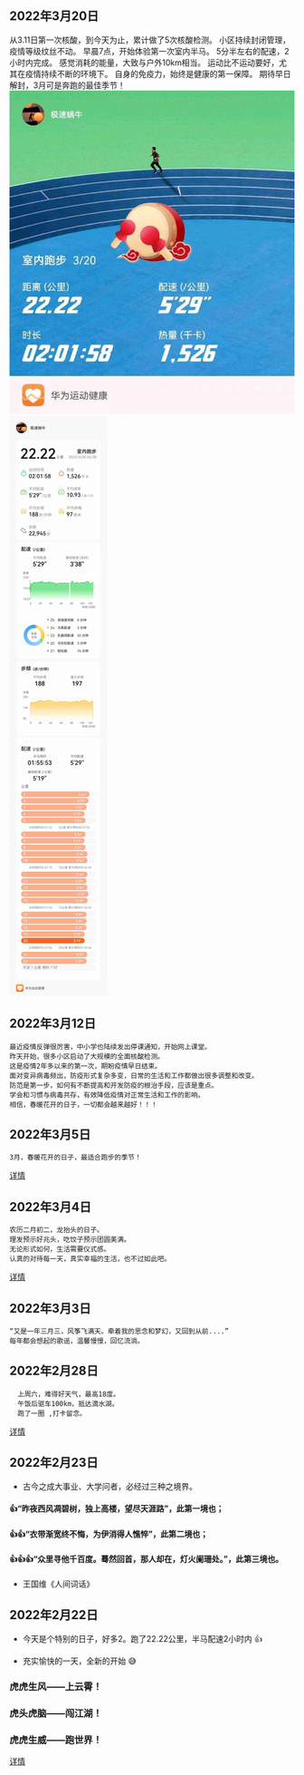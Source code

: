 ## 2022年3月20日
从3.11日第一次核酸，到今天为止，累计做了5次核酸检测。
小区持续封闭管理，疫情等级纹丝不动。
早晨7点，开始体验第一次室内半马。
5分半左右的配速，2小时内完成。
感觉消耗的能量，大致与户外10km相当。
运动比不运动要好，尤其在疫情持续不断的环境下。
自身的免疫力，始终是健康的第一保障。
期待早日解封，3月可是奔跑的最佳季节！
![详情](./running/半马-20220320b.jpg)
![详情](./running/半马-20220320.jpg)

## 2022年3月12日
```
最近疫情反弹很厉害，中小学也陆续发出停课通知，开始网上课堂。
昨天开始，很多小区启动了大规模的全面核酸检测。
这是疫情2年多以来的第一次，期盼疫情早日结束。
面对变异病毒频出，防疫形式复杂多变，日常的生活和工作都做出很多调整和改变。
防范是第一步，如何有不断提高和开发防疫的根治手段，应该是重点。
学会和习惯与病毒共存，有效降低疫情对正常生活和工作的影响。
相信，春暖花开的日子，一切都会越来越好！！！
```

## 2022年3月5日
```
3月，春暖花开的日子，最适合跑步的季节！
```
[详情](./life/20220305.md)

## 2022年3月4日
```
农历二月初二，龙抬头的日子。
理发预示好兆头，吃饺子预示团圆美满。
无论形式如何，生活需要仪式感。
认真的对待每一天，真实幸福的生活，也不过如此吧。
```
[详情](./life/20220304.md)

## 2022年3月3日
```
“又是一年三月三，风筝飞满天。牵着我的思念和梦幻，又回到从前....”
每年都会想起的歌谣，温馨慢慢，回忆流淌。
```

## 2022年2月28日
```
  上周六，难得好天气，最高18度。
  午饭后驱车100km，抵达滴水湖。
  跑了一圈 ,打卡留念。
```
[详情](./life/20220228.md)

## 2022年2月23日
* 古今之成大事业、大学问者，必经过三种之境界。
####   :+1:“昨夜西风凋碧树，独上高楼，望尽天涯路”，此第一境也；
####   :+1::+1:“衣带渐宽终不悔，为伊消得人憔悴”，此第二境也；
####   :+1::+1::+1:“众里寻他千百度。蓦然回首，那人却在，灯火阑珊处。”，此第三境也。
- 王国维《人间词话》

## 2022年2月22日
*  今天是个特别的日子，好多2。跑了22.22公里，半马配速2小时内 :+1:
-  充实愉快的一天，全新的开始 😅
###  虎虎生风——上云霄！
### 虎头虎脑——闯江湖！
### 虎虎生威——跑世界！
[详情](./life/20220202.md)
